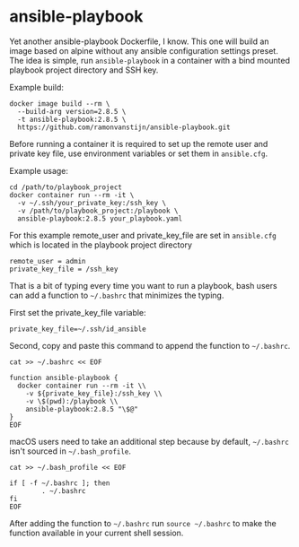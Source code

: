 # ansible-playbook

Yet another ansible-playbook Dockerfile, I know. This one will build an image based on alpine without any ansible configuration settings preset. The idea is simple, run `ansible-playbook` in a container with a bind mounted playbook project directory and SSH key.

Example build:

```shell
docker image build --rm \
  --build-arg version=2.8.5 \
  -t ansible-playbook:2.8.5 \
  https://github.com/ramonvanstijn/ansible-playbook.git
```

Before running a container it is required to set up the remote user and private key file, use environment variables or set them in `ansible.cfg`.

Example usage:

```shell
cd /path/to/playbook_project
docker container run --rm -it \
  -v ~/.ssh/your_private_key:/ssh_key \
  -v /path/to/playbook_project:/playbook \
  ansible-playbook:2.8.5 your_playbook.yaml
```

For this example remote_user and private_key_file are set in `ansible.cfg` which is located in the playbook project directory

```shell
remote_user = admin
private_key_file = /ssh_key
```

That is a bit of typing every time you want to run a playbook, bash users can add a function to `~/.bashrc` that minimizes the typing.

First set the private_key_file variable:

```shell
private_key_file=~/.ssh/id_ansible
```

Second, copy and paste this command to append the function to `~/.bashrc`.

```shell
cat >> ~/.bashrc << EOF

function ansible-playbook {
  docker container run --rm -it \\
    -v ${private_key_file}:/ssh_key \\
    -v \$(pwd):/playbook \\
    ansible-playbook:2.8.5 "\$@"
}
EOF
```

macOS users need to take an additional step because by default, `~/.bashrc` isn't sourced in `~/.bash_profile`.

```shell
cat >> ~/.bash_profile << EOF

if [ -f ~/.bashrc ]; then
        . ~/.bashrc
fi
EOF
```

After adding the function to `~/.bashrc` run `source ~/.bashrc` to make the function available in your current shell session.
